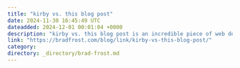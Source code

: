```yaml
---
title: "kirby vs. this blog post"
date: 2024-11-30 16:45:49 UTC
dateadded: 2024-12-01 00:01:04 +0000
description: "kirby vs. this blog post is an incredible piece of web design. Well done."
link: "https://bradfrost.com/blog/link/kirby-vs-this-blog-post/"
category:
directory: _directory/brad-frost.md
---
```

